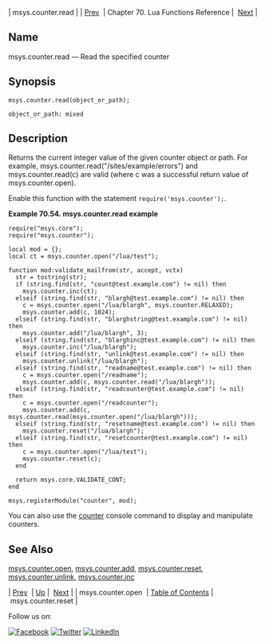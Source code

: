 | msys.counter.read |
| [Prev](lua.ref.msys.counter.open.php)  | Chapter 70. Lua Functions Reference |  [Next](lua.ref.msys.counter.reset.php) |

<a name="lua.ref.msys.counter.read"></a>
## Name

msys.counter.read — Read the specified counter

<a name="idp17847632"></a>
## Synopsis

`msys.counter.read(object_or_path);`

`object_or_path: mixed`<a name="idp17850608"></a>
## Description

Returns the current integer value of the given counter object or path. For example, msys.counter.read("/sites/example/errors") and msys.counter.read(c) are valid (where c was a successful return value of msys.counter.open).

Enable this function with the statement `require('msys.counter');`.

<a name="lua.ref.msys.counter.read.example"></a>

**Example 70.54. msys.counter.read example**

```
require("msys.core");
require("msys.counter");

local mod = {};
local ct = msys.counter.open("/lua/test");

function mod:validate_mailfrom(str, accept, vctx)
  str = tostring(str);
  if (string.find(str, "count@test.example.com") != nil) then
    msys.counter.inc(ct);
  elseif (string.find(str, "blargh@test.example.com") != nil) then
    c = msys.counter.open("/lua/blargh", msys.counter.RELAXED);
    msys.counter.add(c, 1024);
  elseif (string.find(str, "blarghstring@test.example.com") != nil) then
    msys.counter.add("/lua/blargh", 3);
  elseif (string.find(str, "blarghinc@test.example.com") != nil) then
    msys.counter.inc("/lua/blargh");
  elseif (string.find(str, "unlink@test.example.com") != nil) then
    msys.counter.unlink("/lua/blargh");
  elseif (string.find(str, "readname@test.example.com") != nil) then
    c = msys.counter.open("/readname");
    msys.counter.add(c, msys.counter.read("/lua/blargh"));
  elseif (string.find(str, "readcounter@test.example.com") != nil) then
    c = msys.counter.open("/readcounter");
    msys.counter.add(c, msys.counter.read(msys.counter.open("/lua/blargh")));
  elseif (string.find(str, "resetname@test.example.com") != nil) then
    msys.counter.reset("/lua/blargh");
  elseif (string.find(str, "resetcounter@test.example.com") != nil) then
    c = msys.counter.open("/lua/test");
    msys.counter.reset(c);
  end

  return msys.core.VALIDATE_CONT;
end

msys.registerModule("counter", mod);
```

You can also use the [counter](console_commands.counter.php "counter") console command to display and manipulate counters.

<a name="idp17858608"></a>
## See Also

[msys.counter.open](lua.ref.msys.counter.open.php "msys.counter.open"), [msys.counter.add](lua.ref.msys.counter.add.php "msys.counter.add"), [msys.counter.reset](lua.ref.msys.counter.reset.php "msys.counter.reset"), [msys.counter.unlink](lua.ref.msys.counter.unlink.php "msys.counter.unlink"), [msys.counter.inc](lua.ref.msys.counter.inc.php "msys.counter.inc")

| [Prev](lua.ref.msys.counter.open.php)  | [Up](lua.function.details.php) |  [Next](lua.ref.msys.counter.reset.php) |
| msys.counter.open  | [Table of Contents](index.php) |  msys.counter.reset |

Follow us on:

[![Facebook](https://support.messagesystems.com/images/icon-facebook.png)](http://www.facebook.com/messagesystems) [![Twitter](https://support.messagesystems.com/images/icon-twitter.png)](http://twitter.com/#!/MessageSystems) [![LinkedIn](https://support.messagesystems.com/images/icon-linkedin.png)](http://www.linkedin.com/company/message-systems)